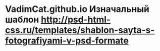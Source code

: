 # VadimCat.github.io Изначальный шаблон http://psd-html-css.ru/templates/shablon-sayta-s-fotografiyami-v-psd-formate
